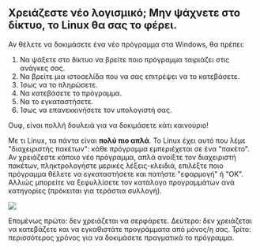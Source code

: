 

<div id="corps">

<h2>Χρειάζεστε νέο λογισμικό; Μην ψάχνετε στο δίκτυο, το Linux θα σας το φέρει.</h2>

Αν θέλετε να δοκιμάσετε ένα νέο πρόγραμμα στα Windows, θα πρέπει:

<ol>
<li>Να ψάξετε στο δίκτυο να βρείτε ποιο πρόγραμμα ταιριάζει στις ανάγκες σας.</li>
<li>Να βρείτε μια ιστοσελίδα που να σας επιτρέψει να το κατεβάσετε.</li>
<li>Ίσως να το πληρώσετε.</li>
<li>Να κατεβάσετε το πρόγραμμα.</li>
<li>Να το εγκαταστήσετε.</li>
<li>Ίσως να επανεκκινήσετε τον υπολογιστή σας.</li>
</ol>

Ουφ, είναι πολλή δουλειά για να δοκιμάσετε κάτι καινούριο!

Με τι Linux, τα πάντα είναι <b>πολύ πιο απλά</b>. Το Linux έχει αυτό
που λέμε "διαχειριστής πακέτων": κάθε πρόγραμμα εμπεριέχεται σε ένα
"πακέτο". Αν χρειάζεστε κάποιο νέο πρόγραμμα, απλά ανοίξτε τον
διαχειριστή πακέτων, πληκτρολογήστε μερικές λέξεις-κλειδιά, επιλέξτε
ποιο πρόγραμμα θέλετε να εγκαταστήσετε και πατήστε "εφαρμογή" ή "OK". 
Αλλιώς μπορείτε να ξεφυλλίσετε τον κατάλογο προγραμμάτων ανά κατηγορίες
(πρόκειται για τεράστια συλλογή).

<img src="Images/synaptic.png" />

Επομένως πρώτο: δεν χρειάζεται να σερφάρετε. Δεύτερο: δεν χρειάζεται να 
κατεβάζετε και να εγκαθιστάτε προγράμματα από μόνος/η σας. Τρίτο: περισσότερος
χρόνος για να δοκιμάσετε πραγματικά το πρόγραμμα.

</div>


